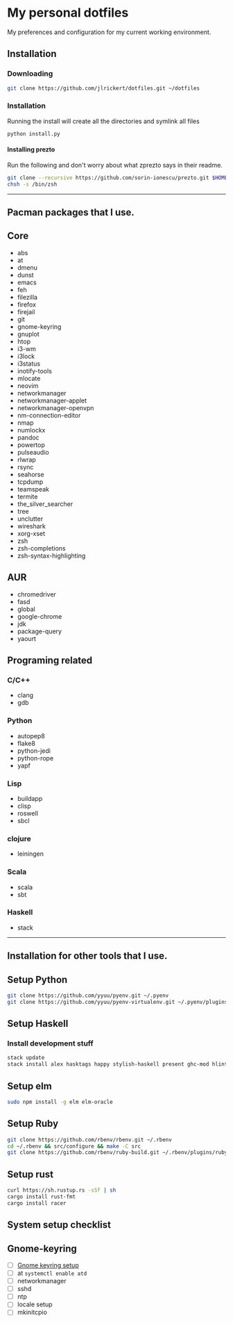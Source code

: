 My personal dotfiles
====================

My preferences and configuration for my current working environment.

Installation
------------

### Downloading

```bash
git clone https://github.com/jlrickert/dotfiles.git ~/dotfiles
```

### Installation

Running the install will create all the directories and symlink all files
```bash
python install.py
```

#### Installing prezto

Run the following and don't worry about what zprezto says in their readme.

```bash
git clone --recursive https://github.com/sorin-ionescu/prezto.git $HOME/.zprezto
chsh -s /bin/zsh
```

---

Pacman packages that I use.
---------------------------

## Core

- abs
- at
- dmenu
- dunst
- emacs
- feh
- filezilla
- firefox
- firejail
- git
- gnome-keyring
- gnuplot
- htop
- i3-wm
- i3lock
- i3status
- inotify-tools
- mlocate
- neovim
- networkmanager
- networkmanager-applet
- networkmanager-openvpn
- nm-connection-editor
- nmap
- numlockx
- pandoc
- powertop
- pulseaudio
- rlwrap
- rsync
- seahorse
- tcpdump
- teamspeak
- termite
- the_silver_searcher
- tree
- unclutter
- wireshark
- xorg-xset
- zsh
- zsh-completions
- zsh-syntax-highlighting

## AUR

- chromedriver
- fasd
- global
- google-chrome
- jdk
- package-query
- yaourt

## Programing related

### C/C++

- clang
- gdb

### Python

- autopep8
- flake8
- python-jedi
- python-rope
- yapf

### Lisp

- buildapp
- clisp
- roswell
- sbcl

### clojure

- leiningen

### Scala

- scala
- sbt

### Haskell

- stack

---

Installation for other tools that I use.
----------------------------------------

Setup Python
------------

```bash
git clone https://github.com/yyuu/pyenv.git ~/.pyenv
git clone https://github.com/yyuu/pyenv-virtualenv.git ~/.pyenv/plugins/pyenv-virtualenv
```

Setup Haskell
-------------

### Install development stuff

```bash
stack update
stack install alex hasktags happy stylish-haskell present ghc-mod hlint hoogle hindent
```

Setup elm
---------

```bash
sudo npm install -g elm elm-oracle
```

Setup Ruby
---------

```bash
git clone https://github.com/rbenv/rbenv.git ~/.rbenv
cd ~/.rbenv && src/configure && make -C src
git clone https://github.com/rbenv/ruby-build.git ~/.rbenv/plugins/ruby-build
```

Setup rust
----------
```bash
curl https://sh.rustup.rs -sSf | sh
cargo install rust-fmt
cargo install racer
```

System setup checklist
----------------------

## Gnome-keyring

- [ ] [Gnome keyring setup](https://wiki.archlinux.org/index.php/GNOME/Keyring#Using_the_keyring_outside_GNOME)
- [ ] at `systemctl enable atd`
- [ ] networkmanager
- [ ] sshd
- [ ] ntp
- [ ] locale setup
- [ ] mkinitcpio

